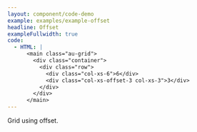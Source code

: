 ```yaml
---
layout: component/code-demo
example: examples/example-offset
headline: Offset
exampleFullwidth: true
code:
  - HTML: |
      <main class="au-grid">
        <div class="container">
          <div class="row">
            <div class="col-xs-6">6</div>
            <div class="col-xs-offset-3 col-xs-3">3</div>
          </div>
        </div>
      </main>
---
```


Grid using offset.
